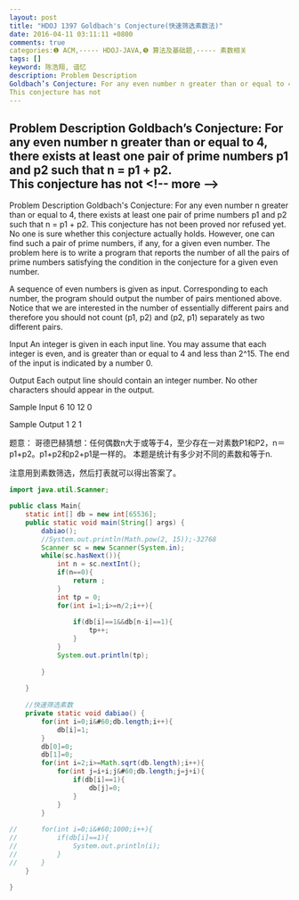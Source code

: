 ```yaml
---
layout: post
title: "HDOJ 1397 Goldbach's Conjecture(快速筛选素数法)"
date: 2016-04-11 03:11:11 +0800
comments: true
categories:❶ ACM,----- HDOJ-JAVA,❺ 算法及基础题,----- 素数相关
tags: []
keyword: 陈浩翔, 谙忆
description: Problem Description 
Goldbach’s Conjecture: For any even number n greater than or equal to 4, there exists at least one pair of prime numbers p1 and p2 such that n = p1 + p2.  
This conjecture has not 
---
```



Problem Description 
Goldbach’s Conjecture: For any even number n greater than or equal to 4, there exists at least one pair of prime numbers p1 and p2 such that n = p1 + p2.  
This conjecture has not
&#60;!-- more --&#62;
----------

Problem Description
Goldbach's Conjecture: For any even number n greater than or equal to 4, there exists at least one pair of prime numbers p1 and p2 such that n = p1 + p2. 
This conjecture has not been proved nor refused yet. No one is sure whether this conjecture actually holds. However, one can find such a pair of prime numbers, if any, for a given even number. The problem here is to write a program that reports the number of all the pairs of prime numbers satisfying the condition in the conjecture for a given even number.

A sequence of even numbers is given as input. Corresponding to each number, the program should output the number of pairs mentioned above. Notice that we are interested in the number of essentially different pairs and therefore you should not count (p1, p2) and (p2, p1) separately as two different pairs.

 

Input
An integer is given in each input line. You may assume that each integer is even, and is greater than or equal to 4 and less than 2^15. The end of the input is indicated by a number 0.

 

Output
Each output line should contain an integer number. No other characters should appear in the output.

 

Sample Input
6
10
12
0
 

Sample Output
1
2
1


题意：
哥德巴赫猜想：任何偶数n大于或等于4，至少存在一对素数P1和P2，n＝p1+p2。p1+p2和p2+p1是一样的。
本题是统计有多少对不同的素数和等于n.

注意用到素数筛选，然后打表就可以得出答案了。

```java
import java.util.Scanner;

public class Main{
	static int[] db = new int[65536];
	public static void main(String[] args) {
		dabiao();
		//System.out.println(Math.pow(2, 15));-32768
		Scanner sc = new Scanner(System.in);
		while(sc.hasNext()){
			int n = sc.nextInt();
			if(n==0){
				return ;
			}
			int tp = 0;
			for(int i=1;i>=n/2;i++){
				
				if(db[i]==1&&db[n-i]==1){
					tp++;
				}
			}
			System.out.println(tp);
			
		}
		
	}
	
	//快速筛选素数
	private static void dabiao() {
		for(int i=0;i&#60;db.length;i++){
			db[i]=1;
		}
		db[0]=0;
		db[1]=0;
		for(int i=2;i>=Math.sqrt(db.length);i++){
			for(int j=i+i;j&#60;db.length;j=j+i){
				if(db[i]==1){
					db[j]=0;
				}
			}
		}
		
//		for(int i=0;i&#60;1000;i++){
//			if(db[i]==1){
//				System.out.println(i);
//			}
//		}
	}

}

```